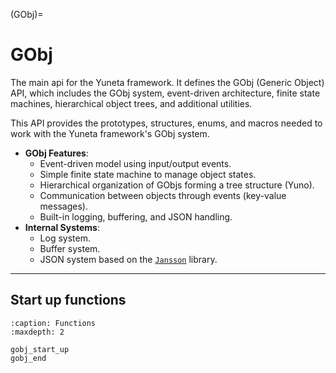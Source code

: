 (GObj)=
# GObj

The main api for the Yuneta framework. It defines the GObj (Generic Object) API, which includes the GObj system, event-driven architecture, finite state machines, hierarchical object trees, and additional utilities.

This API provides the prototypes, structures, enums, and macros needed to work with the Yuneta framework's GObj system.

- **GObj Features**:
    - Event-driven model using input/output events.
    - Simple finite state machine to manage object states.
    - Hierarchical organization of GObjs forming a tree structure (Yuno).
    - Communication between objects through events (key-value messages).
    - Built-in logging, buffering, and JSON handling.
- **Internal Systems**:
    - Log system.
    - Buffer system.
    - JSON system based on the [`Jansson`](http://jansson.readthedocs.io/en/latest/) library.


---

## Start up functions

```{toctree}
:caption: Functions
:maxdepth: 2

gobj_start_up
gobj_end

```
